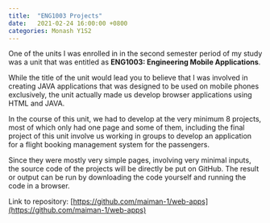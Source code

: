 ```yaml
---
title:  "ENG1003 Projects"
date:   2021-02-24 16:00:00 +0800
categories: Monash Y1S2
---
```

One of the units I was enrolled in in the second semester period of my study was
a unit that was entitled as **ENG1003: Engineering Mobile Applications**.

While the title of the unit would lead you to believe that I was involved in
creating JAVA applications that was designed to be used on mobile
phones exclusively, the unit actually made us develop browser applications using
 HTML and JAVA.

In the course of this unit, we had to develop at the very minimum 8 projects,
most of which only had one page and some of them, including the final project of
this unit involve us working in groups to develop an application for a flight
booking management system for the passengers.

Since they were mostly very simple pages, involving very minimal inputs, the
source code of the projects will be directly be put on GitHub. The result or
output can be run by downloading the code yourself and running the code in a browser.

Link to repository: [https://github.com/maiman-1/web-apps](https://github.com/maiman-1/web-apps)
